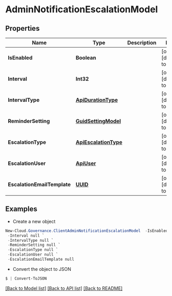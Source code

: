 # AdminNotificationEscalationModel
## Properties

Name | Type | Description | Notes
------------ | ------------- | ------------- | -------------
**IsEnabled** | **Boolean** |  | [optional] [default to null]
**Interval** | **Int32** |  | [optional] [default to null]
**IntervalType** | [**ApiDurationType**](ApiDurationType.md) |  | [optional] [default to null]
**ReminderSetting** | [**GuidSettingModel**](GuidSettingModel.md) |  | [optional] [default to null]
**EscalationType** | [**ApiEscalationType**](ApiEscalationType.md) |  | [optional] [default to null]
**EscalationUser** | [**ApiUser**](ApiUser.md) |  | [optional] [default to null]
**EscalationEmailTemplate** | [**UUID**](UUID.md) |  | [optional] [default to null]

## Examples

- Create a new object
```powershell
New-Cloud.Governance.ClientAdminNotificationEscalationModel  -IsEnabled null `
 -Interval null `
 -IntervalType null `
 -ReminderSetting null `
 -EscalationType null `
 -EscalationUser null `
 -EscalationEmailTemplate null
```

- Convert the object to JSON
```powershell
$ | Convert-ToJSON
```


[[Back to Model list]](../README.md#documentation-for-models) [[Back to API list]](../README.md#documentation-for-api-endpoints) [[Back to README]](../README.md)

